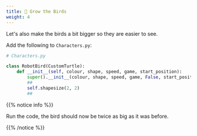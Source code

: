 ```yaml
---
title: 🦅 Grow the Birds
weight: 4
---
```


Let's also make the birds a bit bigger so they are easier to see.

Add the following to `Characters.py`:

```python
# Characters.py

class RobotBird(CustomTurtle):
    def __init__(self, colour, shape, speed, game, start_position):
        super().__init__(colour, shape, speed, game, False, start_position)
        ##
        self.shapesize(2, 2)
        ##

```

{{% notice info %}}

Run the code, the bird should now be twice as big as it was before.

{{% /notice %}}
